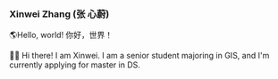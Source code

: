 ### Xinwei Zhang (张 心蔚)
🌎Hello, world!     你好，世界！  
  
  
  
👩‍💻 Hi there! I am Xinwei. I am a senior student majoring in GIS, and I'm currently applying for master in DS.
